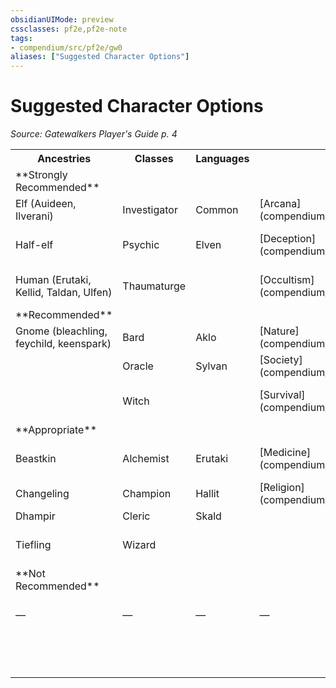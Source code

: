 ```yaml
---
obsidianUIMode: preview
cssclasses: pf2e,pf2e-note
tags:
- compendium/src/pf2e/gw0
aliases: ["Suggested Character Options"]
---
```

# Suggested Character Options  
*Source: Gatewalkers Player's Guide p. 4*  

<table>
<tr>
  <th>Ancestries</th>
  <th>Classes</th>
  <th>Languages</th>
  <th>Skills</th>
  <th>Feats</th>
</tr>
<tr>
  <td>**Strongly Recommended**</td>
  <td></td>
  <td></td>
  <td></td>
  <td></td>
</tr>
<tr>
  <td>Elf (Auideen, Ilverani)</td>
  <td>Investigator</td>
  <td>Common</td>
  <td>[Arcana](compendium/skills.md#Arcana)</td>
  <td>Any occult skill feats</td>
</tr>
<tr>
  <td>Half-elf</td>
  <td>Psychic</td>
  <td>Elven</td>
  <td>[Deception](compendium/skills.md#Deception)</td>
  <td>[Arcane Sense](compendium/feats/arcane-sense.md)</td>
</tr>
<tr>
  <td>Human (Erutaki, Kellid, Taldan, Ulfen)</td>
  <td>Thaumaturge</td>
  <td></td>
  <td>[Occultism](compendium/skills.md#Occultism)</td>
  <td>[Oddity Identification](compendium/feats/oddity-identification.md)</td>
</tr>
<tr>
  <td>**Recommended**</td>
  <td></td>
  <td></td>
  <td></td>
  <td></td>
</tr>
<tr>
  <td>Gnome (bleachling, feychild, keenspark)</td>
  <td>Bard</td>
  <td>Aklo</td>
  <td>[Nature](compendium/skills.md#Nature)</td>
  <td>[Forager](compendium/feats/forager.md)</td>
</tr>
<tr>
  <td></td>
  <td>Oracle</td>
  <td>Sylvan</td>
  <td>[Society](compendium/skills.md#Society)</td>
  <td>[Hobnobber](compendium/feats/hobnobber.md)</td>
</tr>
<tr>
  <td></td>
  <td>Witch</td>
  <td></td>
  <td>[Survival](compendium/skills.md#Survival)</td>
  <td>[Recognize Spell](compendium/feats/recognize-spell.md)</td>
</tr>
<tr>
  <td>**Appropriate**</td>
  <td></td>
  <td></td>
  <td></td>
  <td></td>
</tr>
<tr>
  <td>Beastkin</td>
  <td>Alchemist</td>
  <td>Erutaki</td>
  <td>[Medicine](compendium/skills.md#Medicine)</td>
  <td>[Dubious Knowledge](compendium/feats/dubious-knowledge.md)</td>
</tr>
<tr>
  <td>Changeling</td>
  <td>Champion</td>
  <td>Hallit</td>
  <td>[Religion](compendium/skills.md#Religion)</td>
  <td>[Lie to Me](compendium/feats/lie-to-me.md)</td>
</tr>
<tr>
  <td>Dhampir</td>
  <td>Cleric</td>
  <td>Skald</td>
  <td></td>
  <td>[Ride](compendium/feats/ride.md)</td>
</tr>
<tr>
  <td>Tiefling</td>
  <td>Wizard</td>
  <td></td>
  <td></td>
  <td>[Survey Wildlife](compendium/feats/survey-wildlife.md)</td>
</tr>
<tr>
  <td>**Not Recommended**</td>
  <td></td>
  <td></td>
  <td></td>
  <td></td>
</tr>
<tr>
  <td>—</td>
  <td>—</td>
  <td>—</td>
  <td>—</td>
  <td>[Terrain Expertise](compendium/feats/terrain-expertise.md)</td>
</tr>
<tr>
  <td></td>
  <td></td>
  <td></td>
  <td></td>
  <td>[Terrain Stalker](compendium/feats/terrain-stalker.md)</td>
</tr>
</table>
